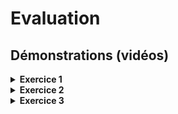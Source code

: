 ﻿# Evaluation

## Démonstrations (vidéos)

<details><summary><b>Exercice 1</b></summary>

<video src="exercice1.mp4" controls width="800"></video>

</details>

<details><summary><b>Exercice 2</b></summary>

<video src="exercice2.mp4" controls width="800"></video>

</details>

<details><summary><b>Exercice 3</b></summary>

<video src="exercice3.mp4" controls width="800"></video>

</details>
